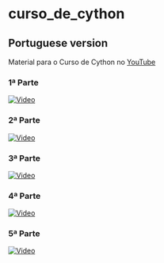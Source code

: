 # curso_de_cython

## Portuguese version

Material para o Curso de Cython no [YouTube](https://www.youtube.com/watch?v=3g-1pP_x6BU&list=PLKPv8puTp8ujMMOvhNVBPH6GRsqhAt-R5)

### 1ª Parte

[![Video](https://img.youtube.com/vi/3g-1pP_x6BU/0.jpg)](https://www.youtube.com/watch?v=3g-1pP_x6BU)


### 2ª Parte


[![Video](https://img.youtube.com/vi/oynHwmmtmH4/0.jpg)](https://www.youtube.com/watch?v=oynHwmmtmH4)

### 3ª Parte

[![Video](https://img.youtube.com/vi/S3SfG4AJgLM/0.jpg)](https://www.youtube.com/watch?v=S3SfG4AJgLM)

### 4ª Parte

[![Video](https://img.youtube.com/vi/e5Eix-f7h4Y/0.jpg)](https://www.youtube.com/watch?v=e5Eix-f7h4Y)

### 5ª Parte

[![Video](https://img.youtube.com/vi/j9sfyaYcwR8/0.jpg)](https://www.youtube.com/watch?v=j9sfyaYcwR8)
